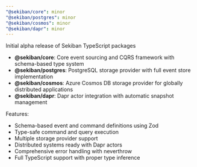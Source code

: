 ```yaml
---
"@sekiban/core": minor
"@sekiban/postgres": minor
"@sekiban/cosmos": minor
"@sekiban/dapr": minor
---
```


Initial alpha release of Sekiban TypeScript packages

- **@sekiban/core**: Core event sourcing and CQRS framework with schema-based type system
- **@sekiban/postgres**: PostgreSQL storage provider with full event store implementation
- **@sekiban/cosmos**: Azure Cosmos DB storage provider for globally distributed applications
- **@sekiban/dapr**: Dapr actor integration with automatic snapshot management

Features:
- Schema-based event and command definitions using Zod
- Type-safe command and query execution
- Multiple storage provider support
- Distributed systems ready with Dapr actors
- Comprehensive error handling with neverthrow
- Full TypeScript support with proper type inference